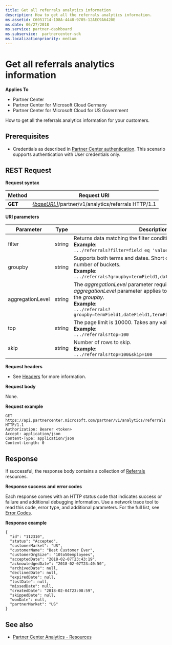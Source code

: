 ```yaml
---
title: Get all referrals analytics information
description: How to get all the referrals analytics information. 
ms.assetid: C6051714-1D8A-4448-9705-12AEC9A6420E
ms.date: 06/27/2018
ms.service: partner-dashboard
ms.subservice:  partnercenter-sdk
ms.localizationpriority: medium
---
```


# Get all referrals analytics information

**Applies To**

- Partner Center
- Partner Center for Microsoft Cloud Germany
- Partner Center for Microsoft Cloud for US Government


How to get all the referrals analytics information for your customers. 

## <span id="Prerequisites"/><span id="prerequisites"/><span id="PREREQUISITES"/>Prerequisites


- Credentials as described in [Partner Center authentication](partner-center-authentication.md). This scenario supports authentication with User credentials only. 

## <span id="Request"/><span id="request"/><span id="REQUEST"/>REST Request


**Request syntax**

| Method  | Request URI |
|---------|-------------|
| **GET** | [*\{baseURL\}*](partner-center-rest-urls.md)/partner/v1/analytics/referrals HTTP/1.1 |
 

**URI parameters**

| Parameter | Type | Description |
|-----------|------|-------------|
| filter | string |	Returns data matching the filter condition.</br> **Example:**</br>  `.../referrals?filter=field eq 'value'` |
| groupby | string |	Supports both terms and dates. Short circuit logic to limit the number of buckets.</br> **Example:**</br>  `.../referrals?groupby=termField1,dateField1,termField2` |
| aggregationLevel | string |	The *aggregationLevel* parameter requires a *groupby*. The *aggregationLevel* parameter applies to all date fields present in the *groupby*.</br> **Example:**</br> `.../referrals?groupby=termField1,dateField1,termField2&aggregationLevel=day` |
| top | string | The page limit is 10000. Takes any value less than 10000.</br> **Example:**</br> `.../referrals?top=100`</br> |
| skip | string |	Number of rows to skip.</br> **Example:**</br>  `.../referrals?top=100&skip=100` |

  
**Request headers**

- See [Headers](headers.md) for more information.

**Request body**

None.

**Request example**

```http
GET https://api.partnercenter.microsoft.com/partner/v1/analytics/referrals HTTP/1.1
Authorization: Bearer <token>
Accept: application/json
Content-Type: application/json
Content-Length: 0
```

## <span id="Response"/><span id="response"/><span id="RESPONSE"/>Response


If successful, the response body contains a collection of [Referrals](partner-center-analytics-resources.md#referrals) resources.

**Response success and error codes**

Each response comes with an HTTP status code that indicates success or failure and additional debugging information. Use a network trace tool to read this code, error type, and additional parameters. For the full list, see [Error Codes](error-codes.md).

**Response example**

```http
{
  "id": "112310",
  "status": "Accepted",
  "customerMarket": "US",
  "customerName": "Best Customer Ever",
  "customerOrgSize": "10to50employees",
  "acceptedDate": "2018-02-07T23:43:19",
  "acknowledgedDate": "2018-02-07T23:40:50",
  "archivedDate": null,
  "declinedDate": null,
  "expiredDate": null,
  "lostDate": null,
  "missedDate": null,
  "createdDate": "2018-02-04T23:08:59",
  "skippedDate": null,
  "wonDate": null,
  "partnerMarket": "US"
}
```


## <span id="See_Also"/><span id="see_also"/><span id="SEE_ALSO"/>See also
 - [Partner Center Analytics - Resources](partner-center-analytics-resources.md)

